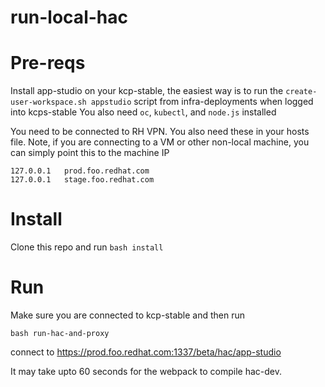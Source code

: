 # run-local-hac

# Pre-reqs

Install app-studio on your kcp-stable, the easiest way is to run the `create-user-workspace.sh appstudio` script from infra-deployments when logged into 
kcps-stable
You also need `oc`, `kubectl`, and `node.js` installed

You need to be connected to RH VPN.
You also need these in your hosts file. Note, if you are connecting to a VM or other non-local machine, you can simply point this to the machine IP
```
127.0.0.1   prod.foo.redhat.com
127.0.0.1   stage.foo.redhat.com
```

# Install
Clone this repo and run `bash install`

# Run

Make sure you are connected to kcp-stable and then run 

`bash run-hac-and-proxy`

connect to https://prod.foo.redhat.com:1337/beta/hac/app-studio 

It may take upto 60 seconds for the webpack to compile hac-dev. 
